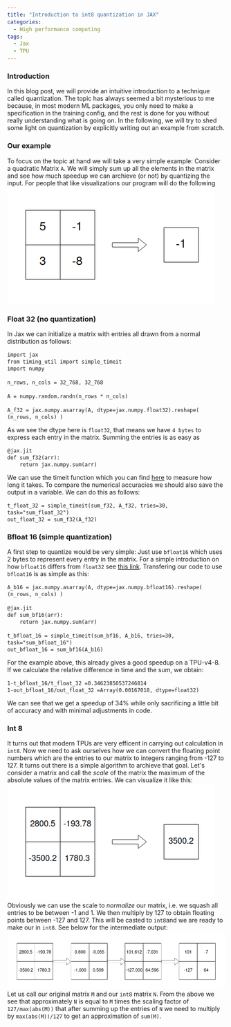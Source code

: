 ```yaml
---
title: "Introduction to int8 quantization in JAX"
categories:
  - High performance computing
tags:
  - Jax
  - TPU
---
```


### Introduction
In this blog post, we will provide an intuitive introduction to a technique called quantization. The topic has always seemed a bit mysterious to me because, in most modern ML packages, you only need to make a specification in the training config, and the rest is done for you without really understanding what is going on. In the following, we will try to shed some light on quantization by explicitly writing out an example from scratch.

### Our example
To focus on the topic at hand we will take a very simple example: Consider a quadratic Matrix `A`. We will simply sum up all the elements in the matrix and see how much speedup we can archieve (or not) by quantizing the input. For people that like visualizations our program will do the following
![Picture](/assets/quantization/quant0.png)

### Float 32 (no quantization)
In Jax we can initialize a matrix with entries all drawn from a normal distribution as follows:
```
import jax
from timing_util import simple_timeit
import numpy

n_rows, n_cols = 32_768, 32_768

A = numpy.random.randn(n_rows * n_cols)

A_f32 = jax.numpy.asarray(A, dtype=jax.numpy.float32).reshape( (n_rows, n_cols) )
```
As we see the dtype here is `float32`, that means we have `4 bytes` to express each entry in the matrix.
Summing the entries is as easy as
```
@jax.jit
def sum_f32(arr):
    return jax.numpy.sum(arr)
```
We can use the timeit function which you can find [here](https://github.com/rwitten/HighPerfLLMs2024/blob/main/s09/timing_util.py) to measure how long it takes. To compare the numerical accuracies we should also save the output in a variable.
We can do this as follows:
```
t_float_32 = simple_timeit(sum_f32, A_f32, tries=30, task="sum_float_32")
out_float_32 = sum_f32(A_f32)
```
### Bfloat 16 (simple quantization)
A first step to quantize would be very simple: Just use `bfloat16` which uses 2 bytes to represent every entry in the matrix. For a simple introduction on how `bfloat16` differs from `float32` see [this link](https://cloud.google.com/tpu/docs/bfloat16). 
Transfering our code to use `bfloat16` is as simple as this:
```
A_b16 = jax.numpy.asarray(A, dtype=jax.numpy.bfloat16).reshape( (n_rows, n_cols) )

@jax.jit
def sum_bf16(arr):
    return jax.numpy.sum(arr)

t_bfloat_16 = simple_timeit(sum_bf16, A_b16, tries=30, task="sum_bfloat_16")
out_bfloat_16 = sum_bf16(A_b16)
```
For the example above, this already gives a good speedup on a TPU-v4-8. If we calculate the relative difference in time and the sum, we obtain:
```
1-t_bfloat_16/t_float_32 =0.34623850537246814
1-out_bfloat_16/out_float_32 =Array(0.00167018, dtype=float32)
```
We can see that we get a speedup of 34% while only sacrificing a little bit of accuracy and with minimal adjustments in code.
### Int 8
It turns out that modern TPUs are very efficent in carrying out calculation in `int8`. 
Now we need to ask ourselves how we can convert the floating point numbers which are the entries to our matrix to integers ranging from -127 to 127. 
It turns out there is a simple algorithm to archieve that goal.
Let's consider a matrix and call the *scale* of the matrix the maximum of the absolute values of the matrix entries.
We can visualize it like this:
![Picture](/assets/quantization/quant1.png)
Obviously we can use the scale to *normalize* our matrix, i.e. we squash all entries to be between -1 and 1. We then multiply by 127 to obtain floating points between -127 and 127. This will be casted to `int8`and we are ready to make our in `int8`.
See below for the intermediate output:
![Picture](/assets/quantization/quant2.png)
Let us call our original matrix `M` and our `int8` matrix `N`.
From the above we see that approximately `N` is equal to `M` times the scaling factor of `127/max(abs(M))` that after summing up the entries of `N` we need to multiply by `max(abs(M))/127` to get an approximation of `sum(M)`.